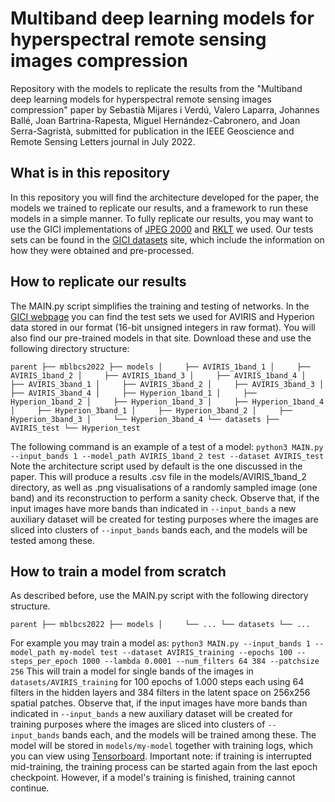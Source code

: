 # Multiband deep learning models for hyperspectral remote sensing images compression
Repository with the models to replicate the results from the "Multiband deep learning models for hyperspectral remote sensing images compression" paper by Sebastià Mijares i Verdú, Valero Laparra, Johannes Ballé, Joan Bartrina-Rapesta, Miguel Hernández-Cabronero, and Joan Serra-Sagristà, submitted for publication in the IEEE Geoscience and Remote Sensing Letters journal in July 2022.
## What is in this repository
In this repository you will find the architecture developed for the paper, the models we trained to replicate our results, and a framework to run these models in a simple manner. To fully replicate our results, you may want to use the GICI implementations of [JPEG 2000](http://gici.uab.cat/BOI/) and [RKLT](http://gici.uab.cat/GiciApps/rklt.tar.gz) we used. Our tests sets can be found in the [GICI datasets](https://gici.uab.cat/GiciWebPage/datasets.php) site, which include the information on how they were obtained and pre-processed.
## How to replicate our results
The MAIN.py script simplifies the training and testing of networks. In the [GICI webpage](http://gici.uab.cat/GiciWebPage/datasets.php) you can find the test sets we used for AVIRIS and Hyperion data stored in our format (16-bit unsigned integers in raw format). You will also find our pre-trained models in that site. Download these and use the following directory structure:

`parent
├── mblbcs2022
├── models
│     ├── AVIRIS_1band_1
│     ├── AVIRIS_1band_2
│     ├── AVIRIS_1band_3
│     ├── AVIRIS_1band_4
│     ├── AVIRIS_3band_1
│     ├── AVIRIS_3band_2
│     ├── AVIRIS_3band_3
│     ├── AVIRIS_3band_4
│     ├── Hyperion_1band_1
│     ├── Hyperion_1band_2
│     ├── Hyperion_1band_3
│     ├── Hyperion_1band_4
│     ├── Hyperion_3band_1
│     ├── Hyperion_3band_2
│     ├── Hyperion_3band_3
│     └── Hyperion_3band_4
└── datasets
      ├── AVIRIS_test
      └── Hyperion_test`

The following command is an example of a test of a model:
`python3 MAIN.py --input_bands 1 --model_path AVIRIS_1band_2 test --dataset AVIRIS_test`
Note the architecture script used by default is the one discussed in the paper. This will produce a results .csv file in the models/AVIRIS_1band_2 directory, as well as .png visualisations of a randomly sampled image (one band) and its reconstruction to perform a sanity check.
Observe that, if the input images have more bands than indicated in `--input_bands` a new auxiliary dataset will be created for testing purposes where the images are sliced into clusters of `--input_bands` bands each, and the models will be tested among these.
## How to train a model from scratch
As described before, use the MAIN.py script with the following directory structure.

`parent
├── mblbcs2022
├── models
│     └── ...
└── datasets
      └── ...`

For example you may train a model as:
`python3 MAIN.py --input_bands 1 --model_path my-model test --dataset AVIRIS_training --epochs 100 --steps_per_epoch 1000 --lambda 0.0001 --num_filters 64 384 --patchsize 256`
This will train a model for single bands of the images in `datasets/AVIRIS_training` for 100 epochs of 1.000 steps each using 64 filters in the hidden layers and 384 filters in the latent space on 256x256 spatial patches. Observe that, if the input images have more bands than indicated in `--input_bands` a new auxiliary dataset will be created for training purposes where the images are sliced into clusters of `--input_bands` bands each, and the models will be trained among these. The model will be stored in `models/my-model` together with training logs, which you can view using [Tensorboard](https://www.tensorflow.org/tensorboard).
Important note: if training is interrupted mid-training, the training process can be started again from the last epoch checkpoint. However, if a model's training is finished, training cannot continue.

